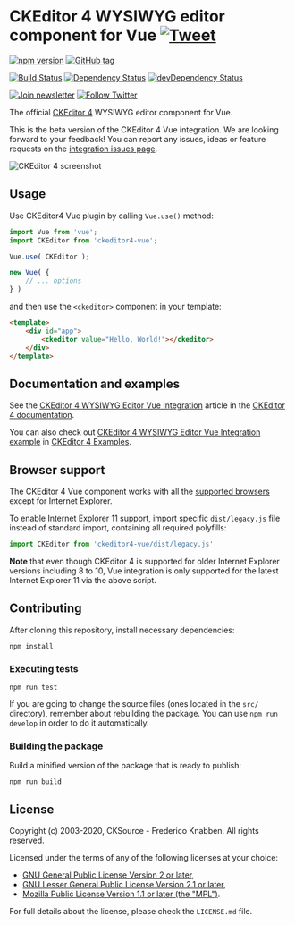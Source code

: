 # CKEditor 4 WYSIWYG editor component for Vue [![Tweet](https://img.shields.io/twitter/url/http/shields.io.svg?style=social)](https://twitter.com/intent/tweet?text=Check%20out%20CKEditor%204%20Vue%20integration&url=https%3A%2F%2Fwww.npmjs.com%2Fpackage%2Fckeditor4-vue)

[![npm version](https://badge.fury.io/js/ckeditor4-vue.svg)](https://www.npmjs.com/package/ckeditor4-vue)
[![GitHub tag](https://img.shields.io/github/tag/ckeditor/ckeditor4-vue.svg)](https://github.com/ckeditor/ckeditor4-vue)

[![Build Status](https://travis-ci.org/ckeditor/ckeditor4-vue.svg?branch=master)](https://travis-ci.org/ckeditor/ckeditor4-vue)
[![Dependency Status](https://david-dm.org/ckeditor/ckeditor4-vue/status.svg)](https://david-dm.org/ckeditor/ckeditor4-vue)
[![devDependency Status](https://david-dm.org/ckeditor/ckeditor4-vue/dev-status.svg)](https://david-dm.org/ckeditor/ckeditor4-vue?type=dev)

[![Join newsletter](https://img.shields.io/badge/join-newsletter-00cc99.svg)](http://eepurl.com/c3zRPr)
[![Follow Twitter](https://img.shields.io/badge/follow-twitter-00cc99.svg)](https://twitter.com/ckeditor)

The official [CKEditor 4](https://ckeditor.com/ckeditor-4/) WYSIWYG editor component for Vue.

This is the beta version of the CKEditor 4 Vue integration. We are looking forward to your feedback! You can report any issues, ideas or feature requests on the [integration issues page](https://github.com/ckeditor/ckeditor4-vue/issues/new).

![CKEditor 4 screenshot](https://c.cksource.com/a/1/img/npm/ckeditor4.png)

## Usage

Use CKEditor4 Vue plugin by calling `Vue.use()` method:

```js
import Vue from 'vue';
import CKEditor from 'ckeditor4-vue';

Vue.use( CKEditor );

new Vue( {
	// ... options
} )
```

and then use the `<ckeditor>` component in your template:

```html
<template>
	<div id="app">
		<ckeditor value="Hello, World!"></ckeditor>
	</div>
</template>
```

## Documentation and examples

See the [CKEditor 4 WYSIWYG Editor Vue Integration](https://ckeditor.com/docs/ckeditor4/latest/guide/dev_vue.html) article in the [CKEditor 4 documentation](https://ckeditor.com/docs/ckeditor4/latest).

You can also check out [CKEditor 4 WYSIWYG Editor Vue Integration example](https://ckeditor.com/docs/ckeditor4/latest/examples/vue.html) in [CKEditor 4 Examples](https://ckeditor.com/docs/ckeditor4/latest/examples/).

## Browser support

The CKEditor 4 Vue component works with all the [supported browsers](https://ckeditor.com/docs/ckeditor4/latest/guide/dev_browsers.html#officially-supported-browsers) except for Internet Explorer.

To enable Internet Explorer 11 support, import specific `dist/legacy.js` file instead of standard import, containing all required polyfills:

```js
import CKEditor from 'ckeditor4-vue/dist/legacy.js'
```

**Note** that even though CKEditor 4 is supported for older Internet Explorer versions including 8 to 10, Vue integration is only supported for the latest Internet Explorer 11 via the above script.

## Contributing

After cloning this repository, install necessary dependencies:

```
npm install
```

### Executing tests

```
npm run test
```

If you are going to change the source files (ones located in the `src/` directory), remember about rebuilding the package. You can use `npm run develop` in order to do it automatically.

### Building the package

Build a minified version of the package that is ready to publish:

```
npm run build
```

## License

Copyright (c) 2003-2020, CKSource - Frederico Knabben. All rights reserved.

Licensed under the terms of any of the following licenses at your
choice:

* [GNU General Public License Version 2 or later](http://www.gnu.org/licenses/gpl.html),
* [GNU Lesser General Public License Version 2.1 or later](http://www.gnu.org/licenses/lgpl.html),
* [Mozilla Public License Version 1.1 or later (the "MPL")](http://www.mozilla.org/MPL/MPL-1.1.html).

For full details about the license, please check the `LICENSE.md` file.
